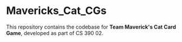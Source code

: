 # Mavericks_Cat_CGs

This repository contains the codebase for **Team Maverick's Cat Card Game**, developed as part of CS 390 02.
